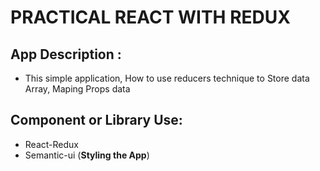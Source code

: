 # PRACTICAL REACT WITH REDUX

## App Description :
* This simple application, How to use reducers technique to Store data Array, Maping Props data


## Component or Library Use:

* React-Redux
* Semantic-ui (**Styling the App**)
